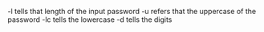 -l tells that length of the input password
-u refers that the uppercase of the password
-lc tells the lowercase
-d tells the digits
